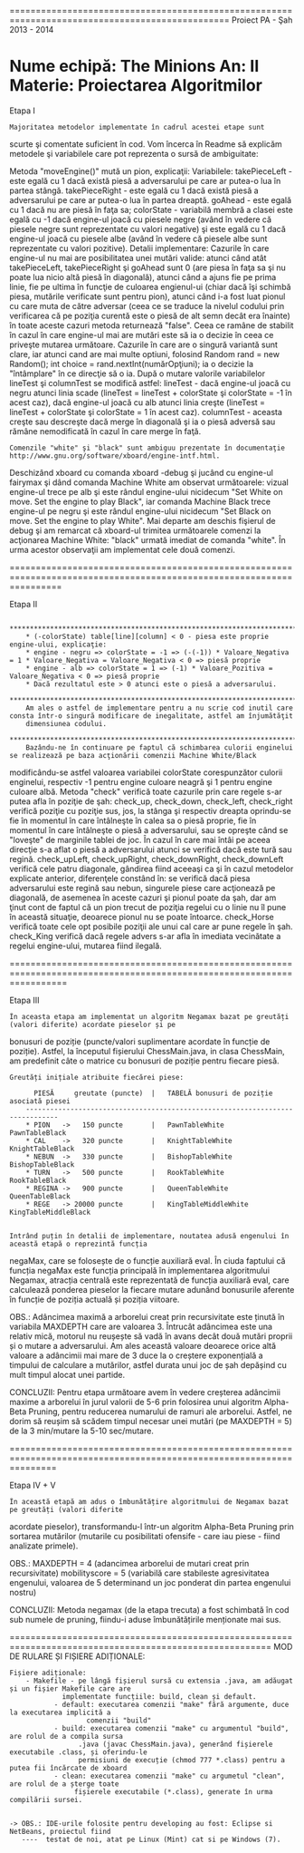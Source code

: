 ================================================================================================
		   	  Proiect PA - Şah 2013 - 2014

Nume echipă: The Minions
An: II
Materie: Proiectarea Algoritmilor
================================================================================================

Etapa I

	Majoritatea metodelor implementate în cadrul acestei etape sunt
scurte şi comentate suficient în cod. Vom încerca în Readme să explicăm
metodele şi variabilele care pot reprezenta o sursă de ambiguitate:

Metoda "moveEngine()" mută un pion, explicaţii:
	Variabilele:
		takePieceLeft - este egală cu 1 dacă există piesă a adversarului
				pe care ar putea-o lua în partea stângă.
		takePieceRight - este egală cu 1 dacă există piesă a adversarului
				 pe care ar putea-o lua în partea dreaptă.
		goAhead - este egală cu 1 dacă nu are piesă în faţa sa;
		colorState - variabilă membră a clasei este egală cu -1 dacă engine-ul
			     joacă cu piesele negre (având în vedere că piesele negre
			     sunt reprezentate cu valori negative) şi este egală cu 1
		             dacă engine-ul joacă cu piesele albe (având în vedere că 
		  	     piesele albe sunt reprezentate cu valori pozitive).
	Detalii implementare:
		Cazurile în care engine-ul nu mai are posibilitatea unei mutări valide:
		atunci când atât takePieceLeft, takePieceRight şi goAhead sunt 0 (are
		piesa în faţa sa şi nu poate lua nicio altă piesă în diagonală), atunci
		când a ajuns fie pe prima linie, fie pe ultima în funcţie de culoarea
		engienul-ui (chiar dacă îşi schimbă piesa, mutările verificate sunt pentru
		pion), atunci când i-a fost luat pionul cu care muta de către adversar (ceea
		ce se traduce la nivelul codului prin verificarea că pe poziţia curentă este
		o piesă de alt semn decât era înainte) în toate aceste cazuri metoda returnează
		"false".
		Ceea ce ramâne de stabilit în cazul în care engine-ul mai are mutări
		este să ia o decizie în ceea ce priveşte mutarea următoare. Cazurile în care
		are o singură variantă sunt clare, iar atunci cand are mai multe optiuni,
		folosind Random rand = new Random(); int choice = rand.nextInt(numărOpţiuni);
		ia o decizie la "întâmplare" în ce direcţie să o ia.
		După o mutare valorile variabilelor lineTest şi columnTest se modifică astfel:
		lineTest - dacă engine-ul joacă cu negru atunci linia scade (lineTest = lineTest + colorState
		şi colorState = -1 în acest caz), dacă engine-ul joacă cu alb atunci linia creşte
		(lineTest = lineTest + colorState şi colorState = 1 în acest caz).
		columnTest - aceasta creşte sau descreşte dacă merge în diagonală şi ia o piesă adversă
		sau rămâne nemodificată în cazul în care merge în faţă.	

	Comenzile "white" şi "black" sunt ambiguu prezentate în documentaţie http://www.gnu.org/software/xboard/engine-intf.html.
Deschizând xboard cu comanda xboard -debug şi jucând cu engine-ul fairymax şi dând comanda Machine White am observat următoarele:
vizual engine-ul trece pe alb şi este rândul engine-ului nicidecum "Set White on move. Set the engine to play Black", iar
comanda Machine Black trece engine-ul pe negru şi este rândul engine-ului nicidecum "Set Black on move. Set the engine to play White".
	Mai departe am deschis fişierul de debug şi am remarcat că xboard-ul trimitea următoarele comenzi la acţionarea Machine White: "black"
urmată imediat de comanda "white".
	În urma acestor observaţii am implementat cele două comenzi.
	
======================================================================================================================

Etapa II
		
		**************************************************************************************************************************************** 
		* (-colorState) table[line][column] < 0 - piesa este proprie engine-ului, explicaţie: 
		* engine - negru => colorState = -1 => (-(-1)) * Valoare_Negativa = 1 * Valoare_Negativa = Valoare_Negativa < 0 => piesă proprie
		* engine - alb => colorState = 1 => (-1) * Valoare_Pozitiva = Valoare_Negativa < 0 => piesă proprie
		* Dacă rezultatul este > 0 atunci este o piesă a adversarului.
		****************************************************************************************************************************************
		Am ales o astfel de implementare pentru a nu scrie cod inutil care consta într-o singură modificare de inegalitate, astfel am înjumătăţit
		dimensiunea codului.
		****************************************************************************************************************************************
		Bazându-ne în continuare pe faptul că schimbarea culorii enginelui se realizează pe baza acţionării comenzii Machine White/Black
modificându-se astfel valoarea variabilei colorState corespunzător culorii enginelui, respectiv -1 pentru engine culoare neagră şi 1
pentru engine culoare albă.
		Metoda "check" verifică toate cazurile prin care regele s-ar putea afla în poziţie de şah:
			check_up, check_down, check_left, check_right verifică poziţie cu poziţie sus, jos, la stânga şi respectiv dreapta oprindu-se
fie în momentul în care întâlneşte în calea sa o piesă proprie, fie în momentul în care întâlneşte o piesă a adversarului, sau se
opreşte când se "loveşte" de marginile tablei de joc. În cazul în care mai întâi pe aceea direcţie s-a aflat o piesă a adversarului
atunci se verifică dacă este tură sau regină.
			check_upLeft, check_upRight, check_downRight, check_downLeft verifică cele patru diagonale, gândirea fiind aceeaşi ca şi în cazul
metodelor explicate anterior, diferenţele constând în: se verifică dacă piesa adversarului este regină sau nebun, singurele piese care
acţionează pe diagonală, de asemenea în aceste cazuri şi pionul poate da şah, dar am ţinut cont de faptul că un pion trecut de poziţia
regelui cu o linie nu îl pune în această situaţie, deoarece pionul nu se poate întoarce.
			check_Horse verifică toate cele opt posibile poziţii ale unui cal care ar pune regele în şah.
			check_King verifică dacă regele advers s-ar afla în imediata vecinătate a regelui engine-ului, mutarea fiind ilegală.

=======================================================================================================================

Etapa III

	În aceasta etapa am implementat un algoritm Negamax bazat pe greutăți (valori diferite) acordate pieselor și pe
bonusuri de poziție (puncte/valori suplimentare acordate în funcție de poziție). Astfel, la începutul fișierului
ChessMain.java, in clasa ChessMain, am predefinit câte o matrice cu bonusuri de poziție pentru fiecare piesă.
	
	Greutăți inițiale atribuite fiecărei piese:
	      
	      PIESĂ     greutate (puncte)  |   TABELĂ bonusuri de poziție asociată piesei
	    ------------------------------------------------------------------------------
	    * PION   ->   150 puncte	   |   PawnTableWhite		PawnTableBlack
	    * CAL    ->   320 puncte	   |   KnightTableWhite		KnightTableBlack
	    * NEBUN  ->   330 puncte	   |   BishopTableWhite		BishopTableBlack
	    * TURN   ->   500 puncte	   |   RookTableWhite		RookTableBlack
	    * REGINA ->   900 puncte	   |   QueenTableWhite		QueenTableBlack
	    * REGE   -> 20000 puncte	   |   KingTableMiddleWhite	KingTableMiddleBlack

	    
	Intrând puțin în detalii de implementare, noutatea adusă engenului în această etapă o reprezintă funcția
negaMax, care se folosește de o funcție auxiliară eval. În ciuda faptului că funcția negaMax este funcția principală în 
implementarea algoritmului Negamax, atracția centrală este reprezentată de funcția auxiliară eval, care calculează
ponderea pieselor la fiecare mutare adunând bonusurile aferente în funcție de poziția actuală și poziția viitoare.


OBS.: Adâncimea maximă a arborelui creat prin recursivitate este ținută în variabila MAXDEPTH care are valoarea 3.
Întrucât adâncimea este una relativ mică, motorul nu reușește să vadă în avans decât două mutări proprii și o
mutare a adversarului. Am ales această valoare deoarece orice altă valoare a adâncimii mai mare de 3 duce la o creștere
exponențială a timpului de calculare a mutărilor, astfel durata unui joc de șah depășind cu mult timpul alocat
unei partide.


CONCLUZII: Pentru etapa următoare avem în vedere creșterea adâncimii maxime a arborelui în jurul valorii de 5-6 prin
folosirea unui algoritm Alpha-Beta Pruning, pentru reducerea numarului de ramuri ale arborelui. Astfel, ne dorim să
reușim să scădem timpul necesar unei mutări (pe MAXDEPTH = 5) de la 3 min/mutare la 5-10 sec/mutare.

=====================================================================================================================

Etapa IV + V

	În această etapă am adus o îmbunătățire algoritmului de Negamax bazat pe greutăți (valori diferite
acordate pieselor), transformandu-l într-un algoritm Alpha-Beta Pruning prin sortarea mutărilor (mutarile
cu posibilitati ofensife - care iau piese - fiind analizate primele).

OBS.: MAXDEPTH = 4 (adancimea arborelui de mutari creat prin recursivitate)
      mobilityscore = 5 (variabilă care stabileste agresivitatea engenului, valoarea de 5 determinand 
      			 un joc ponderat din partea engenului nostru)
      			 
CONCLUZII: Metoda negamax (de la etapa trecuta) a fost schimbată în cod sub numele de pruning, fiindu-i
aduse îmbunătățirile menționate mai sus.

========================================================================================================
	MOD DE RULARE ȘI FIȘIERE ADIȚIONALE:

	Fișiere adiționale:
		- Makefile - pe lângă fișierul sursă cu extensia .java, am adăugat și un fișier Makefile care are
			     implementate funcțiile: build, clean și default.
			   - default: executarea comenzii "make" fără argumente, duce la executarea implicită a
			   	       comenzii "build"
			   - build: executarea comenzii "make" cu argumentul "build", are rolul de a compila sursa
			  	     .java (javac ChessMain.java), generând fișierele executabile .class, și oferindu-le
				     permisiuni de execuție (chmod 777 *.class) pentru a putea fii încărcate de xboard
			   - clean: executarea comenzii "make" cu argumetul "clean", are rolul de a șterge toate
			   	    fișierele executabile (*.class), generate în urma compilării sursei.


    -> OBS.: IDE-urile folosite pentru developing au fost: Eclipse si NetBeans, proiectul fiind 
       ----  testat de noi, atat pe Linux (Mint) cat si pe Windows (7).

